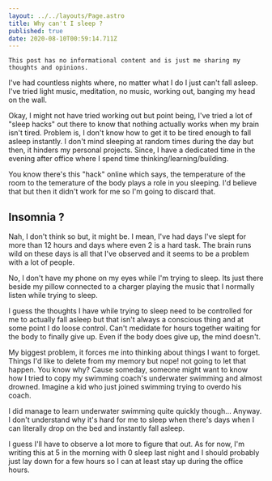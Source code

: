 ```yaml
---
layout: ../../layouts/Page.astro
title: Why can't I sleep ?
published: true
date: 2020-08-10T00:59:14.711Z
---
```


`This post has no informational content and is just me sharing my thoughts and opinions.`

I've had countless nights where, no matter what I do I just can't fall asleep. I've tried light music, meditation, no music, working out, banging my head on the wall.

Okay, I might not have tried working out but point being, I've tried a lot of "sleep hacks" out there to know that nothing actually works when my brain isn't tired. Problem is, I don't know how to get it to be tired enough to fall asleep instantly. I don't mind sleeping at random times during the day but then, it hinders my personal projects. Since, I have a dedicated time in the evening after office where I spend time thinking/learning/building.

You know there's this "hack" online which says, the temperature of the room to the temerature of the body plays a role in you sleeping. I'd believe that but then it didn't work for me so I'm going to discard that.

## Insomnia ?

Nah, I don't think so but, it might be.
I mean, I've had days I've slept for more than 12 hours and days where even 2 is a hard task. The brain runs wild on these days is all that I've observed and it seems to be a problem with a lot of people.

No, I don't have my phone on my eyes while I'm trying to sleep. Its just there beside my pillow connected to a charger playing the music that I normally listen while trying to sleep.

I guess the thoughts I have while trying to sleep need to be controlled for me to actually fall asleep but that isn't always a conscious thing and at some point I do loose control. Can't medidate for hours together waiting for the body to finally give up. Even if the body does give up, the mind doesn't.

My biggest problem, it forces me into thinking about things I want to forget. Things I'd like to delete from my memory but nope! not going to let that happen. You know why? Cause someday, someone might want to know how I tried to copy my swimming coach's underwater swimming and almost drowned. Imagine a kid who just joined swimming trying to overdo his coach.

I did manage to learn underwater swimming quite quickly though...
Anyway. I don't understand why it's hard for me to sleep when there's days when I can literally drop on the bed and instantly fall asleep.

I guess I'll have to observe a lot more to figure that out. As for now, I'm writing this at 5 in the morning with 0 sleep last night and I should probably just lay down for a few hours so I can at least stay up during the office hours.
